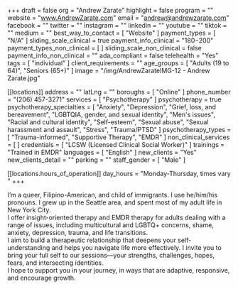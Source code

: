 +++
draft = false
org = "Andrew Zarate"
highlight = false
program = ""
website = "www.AndrewZarate.com"
email = "andrew@andrewzarate.com"
facebook = ""
twitter = ""
instagram = ""
linkedin = ""
youtube = ""
tiktok = ""
medium = ""
best_way_to_contact = [ "Website" ]
payment_types = [ "N/A" ]
sliding_scale_clinical = true
payment_info_clinical = "$180-$200"
payment_types_non_clinical = [ ]
sliding_scale_non_clinical = false
payment_info_non_clinical = ""
ada_compliant = false
telehealth = "Yes"
tags = [ "individual" ]
client_requirements = ""
age_groups = [ "Adults (19 to 64)", "Seniors (65+)" ]
image = "/img/AndrewZarateIMG-12 - Andrew Zarate.jpg"

[[locations]]
address = ""
latLng = ""
boroughs = [ "Online" ]
phone_number = "(206) 457-3271"
services = [ "Psychotherapy" ]
psychotherapy = true
psychotherapy_specialties = [
  "Anxiety",
  "Depression",
  "Grief, loss, and bereavement",
  "LGBTQIA, gender, and sexual identity",
  "Men's issues",
  "Racial and cultural identity",
  "Self-esteem",
  "Sexual abuse",
  "Sexual harassment and assault",
  "Stress",
  "Trauma/PTSD"
]
psychotherapy_types = [ "Trauma-informed", "Supportive Therapy", "EMDR" ]
non_clinical_services = [ ]
credentials = [ "LCSW (Licensed Clinical Social Worker)" ]
trainings = "Trained in EMDR"
languages = [ "English" ]
new_clients = "Yes"
new_clients_detail = ""
parking = ""
staff_gender = [ "Male" ]

  [[locations.hours_of_operation]]
  day_hours = "Monday-Thursday, times vary "
+++

I’m a queer, Filipino-American, and child of immigrants. I use he/him/his pronouns. I grew up in the Seattle area, and spent most of my adult life in New York City.  <br>
I offer insight-oriented therapy and EMDR therapy for adults dealing with a range of issues, including multicultural and LGBTQ+ concerns, shame, anxiety, depression, trauma, and life transitions. <br>
I aim to build a therapeutic relationship that deepens your self-understanding and helps you navigate life more effectively. I invite you to bring your full self to our sessions—your strengths, challenges, hopes, fears, and intersecting identities. <br>
I hope to support you in your journey, in ways that are adaptive, responsive, and encourage growth. <br>
